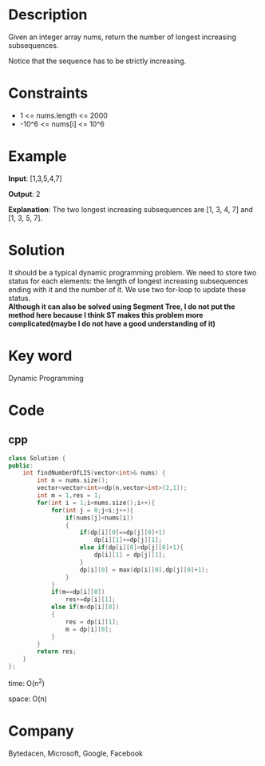 # Description
Given an integer array nums, return the number of longest increasing subsequences.

Notice that the sequence has to be strictly increasing.

# Constraints
* 1 <= nums.length <= 2000
* -10^6 <= nums[i] <= 10^6
# Example
**Input**: [1,3,5,4,7]


**Output**: 2

**Explanation**: The two longest increasing subsequences are [1, 3, 4, 7] and [1, 3, 5, 7].

# Solution
It should be a typical dynamic programming problem. We need to store two status for each elements: the length of longest increasing subsequences ending with it and the number of it. We use two for-loop to update these status.  
**Although it can also be solved using Segment Tree, I do not put the method here because I think ST makes this problem more complicated(maybe I do not have a good understanding of it)**

# Key word
Dynamic Programming

# Code

## cpp
```cpp
class Solution {
public:
    int findNumberOfLIS(vector<int>& nums) {
        int n = nums.size();
        vector<vector<int>>dp(n,vector<int>(2,1));
        int m = 1,res = 1;
        for(int i = 1;i<nums.size();i++){
            for(int j = 0;j<i;j++){
                if(nums[j]<nums[i])
                {
                    if(dp[i][0]==dp[j][0]+1)
                        dp[i][1]+=dp[j][1];
                    else if(dp[i][0]<dp[j][0]+1){
                        dp[i][1] = dp[j][1];
                    }
                    dp[i][0] = max(dp[i][0],dp[j][0]+1);
                }
            }
            if(m==dp[i][0])
                res+=dp[i][1];
            else if(m<dp[i][0])
            {
                res = dp[i][1];
                m = dp[i][0];
            }
        }
        return res;
    }
};

```
time: O(n<sup>2</sup>)


space: O(n)

# Company
Bytedacen, Microsoft, Google, Facebook